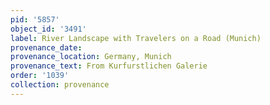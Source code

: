 ```yaml
---
pid: '5857'
object_id: '3491'
label: River Landscape with Travelers on a Road (Munich)
provenance_date:
provenance_location: Germany, Munich
provenance_text: From Kurfurstlichen Galerie
order: '1039'
collection: provenance
---
```


